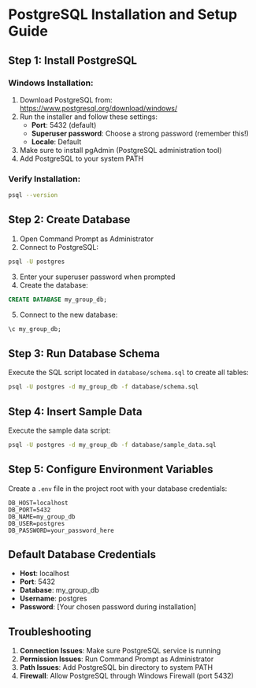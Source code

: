 # PostgreSQL Installation and Setup Guide

## Step 1: Install PostgreSQL

### Windows Installation:
1. Download PostgreSQL from: https://www.postgresql.org/download/windows/
2. Run the installer and follow these settings:
   - **Port**: 5432 (default)
   - **Superuser password**: Choose a strong password (remember this!)
   - **Locale**: Default
3. Make sure to install pgAdmin (PostgreSQL administration tool)
4. Add PostgreSQL to your system PATH

### Verify Installation:
```bash
psql --version
```

## Step 2: Create Database

1. Open Command Prompt as Administrator
2. Connect to PostgreSQL:
```bash
psql -U postgres
```
3. Enter your superuser password when prompted
4. Create the database:
```sql
CREATE DATABASE my_group_db;
```
5. Connect to the new database:
```sql
\c my_group_db;
```

## Step 3: Run Database Schema

Execute the SQL script located in `database/schema.sql` to create all tables:

```bash
psql -U postgres -d my_group_db -f database/schema.sql
```

## Step 4: Insert Sample Data

Execute the sample data script:

```bash
psql -U postgres -d my_group_db -f database/sample_data.sql
```

## Step 5: Configure Environment Variables

Create a `.env` file in the project root with your database credentials:

```
DB_HOST=localhost
DB_PORT=5432
DB_NAME=my_group_db
DB_USER=postgres
DB_PASSWORD=your_password_here
```

## Default Database Credentials

- **Host**: localhost
- **Port**: 5432
- **Database**: my_group_db
- **Username**: postgres
- **Password**: [Your chosen password during installation]

## Troubleshooting

1. **Connection Issues**: Make sure PostgreSQL service is running
2. **Permission Issues**: Run Command Prompt as Administrator
3. **Path Issues**: Add PostgreSQL bin directory to system PATH
4. **Firewall**: Allow PostgreSQL through Windows Firewall (port 5432)
